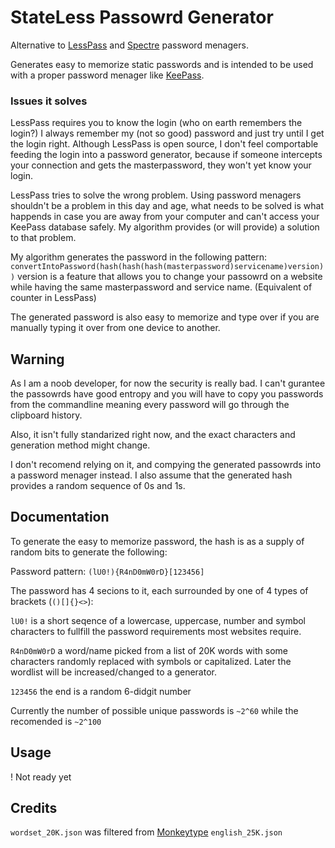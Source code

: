 # StateLess Passowrd Generator
Alternative to [LessPass](https://www.lesspass.com/#/) and [Spectre](https://spectre.app/) password menagers.

Generates easy to memorize static passwords and is intended to be used with a proper password menager like [KeePass](https://keepass.info/).

### Issues it solves
LessPass requires you to know the login (who on earth remembers the login?) I always remember my (not so good) password and just try until I get the login right. Although LessPass is open source, I don't feel comportable feeding the login into a password generator, because if someone intercepts your connection and gets the masterpassword, they won't yet know your login.

LessPass tries to solve the wrong problem. Using password menagers shouldn't be a problem in this day and age, what needs to be solved is what happends in case you are away from your computer and can't access your KeePass database safely. My algorithm provides (or will provide) a solution to that problem.

My algorithm generates the password in the following pattern: `convertIntoPassword(hash(hash(hash(masterpassword)servicename)version))` version is a feature that allows you to change your passowrd on a website while having the same masterpassword and service name. (Equivalent of counter in LessPass)

The generated password is also easy to memorize and type over if you are manually typing it over from one device to another.
 
## Warning
As I am a noob developer, for now the security is really bad. I can't gurantee the passowrds have good entropy and you will have to copy you passwords from the commandline meaning every password will go through the clipboard history.

Also, it isn't fully standarized right now, and the exact characters and generation method might change.

I don't recomend relying on it, and compying the generated passowrds into a password menager instead. I also assume that the generated hash provides a random sequence of 0s and 1s.

## Documentation

To generate the easy to memorize password, the hash is as a supply of random bits to generate the following:

Password pattern: `(lU0!){R4nD0mW0rD}[123456]`

The password has 4 secions to it, each surrounded by one of 4 types of brackets (`()[]{}<>`):

`lU0!` is a short seqence of a lowercase, uppercase, number and symbol characters to fullfill the password requirements most websites require.

`R4nD0mW0rD` a word/name picked from a list of 20K words with some characters randomly replaced with symbols or capitalized. Later the wordlist will be increased/changed to a generator.

`123456` the end is a random 6-didgit number

Currently the number of possible unique passwords is `~2^60` while the recomended is `~2^100`

## Usage

! Not ready yet

## Credits

`wordset_20K.json` was filtered from [Monkeytype](https://github.com/monkeytypegame/monkeytype) `english_25K.json`